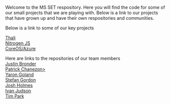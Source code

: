 Welcome to the MS SET respository.  Here you will find the code for some of our small projects that we are playing with.  Below is a link to our projects that have grown up and have their own respositories and communities.

Below is a link to some of our key projects

<a href="https://github.com/yaronyg/thali">Thali</a><br>
<a href="https://github.com/nitrogenjs">Nitrogen JS</a><br>
<a href="https://github.com/timfpark/coreos-azure">CoreOS/Azure</a><br>

Here are links to the repositories of our team members<br>
<a href="https://github.com/Aargau">Justin Bronder</a><br>
<a href="https://github.com/chanezon">Patrick Chanezon></a><br>
<a href="https://github.com/yaronyg">Yaron Goland</a><br>
<a href="https://github.com/stefangordon">Stefan Gordon</a><br>
<a href="https://github.com/joshholmes">Josh Holmes</a><br>
<a href="https://github.com/irjudson">Ivan Judson</a><br>
<a href="https://github.com/timfpark">Tim Park</a><br>

